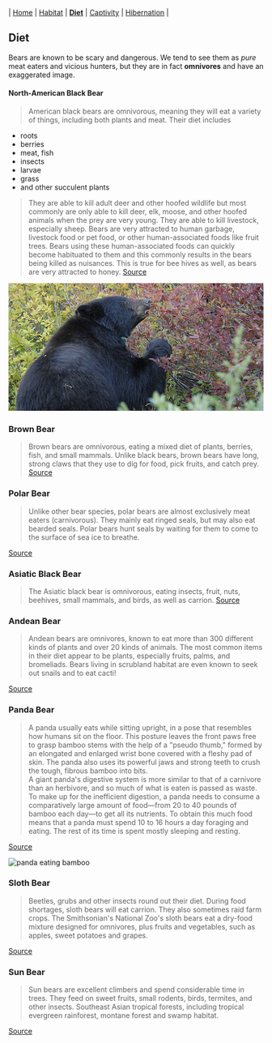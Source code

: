 | [Home](README.md) | [Habitat](page1.md) | [**Diet**](page2.md) | [Captivity](page3.md) | [Hibernation](page4.md) |
## Diet
Bears are known to be scary and dangerous. We tend to see them as _pure_ meat eaters and vicious hunters, but they are in fact **omnivores** and have an exaggerated image.
#### North-American Black Bear
>American black bears are omnivorous, meaning they will eat a variety of things, including both plants and meat. Their diet includes
* roots
* berries
* meat, fish
* insects
* larvae
* grass
* and other succulent plants
>They are able to kill adult deer and other hoofed wildlife but most commonly are only able to kill deer, elk, moose, and other hoofed animals when the prey are very young. They are able to kill livestock, especially sheep. Bears are very attracted to human garbage, livestock food or pet food, or other human-associated foods like fruit trees. Bears using these human-associated foods can quickly become habituated to them and this commonly results in the bears being killed as nuisances. This is true for bee hives as well, as bears are very attracted to honey.
[Source](https://www.nwf.org/Educational-Resources/Wildlife-Guide/Mammals/black-bear)

![black bear eating berries](blackBearEat.jpg)
### Brown Bear
>Brown bears are omnivorous, eating a mixed diet of plants, berries, fish, and small mammals. Unlike black bears, brown bears have long, strong claws that they use to dig for food, pick fruits, and catch prey.
[Source](https://www.nps.gov/subjects/bears/brown-bears.htm)
### Polar Bear
>Unlike other bear species, polar bears are almost exclusively meat eaters (carnivorous). They mainly eat ringed seals, but may also eat bearded seals. Polar bears hunt seals by waiting for them to come to the surface of sea ice to breathe.  

[Source](https://www.nwf.org/Educational-Resources/Wildlife-Guide/Mammals/Polar-Bear)

### Asiatic Black Bear
>The Asiatic black bear is omnivorous, eating insects, fruit, nuts, beehives, small mammals, and birds, as well as carrion.
[Source](https://www.britannica.com/animal/Asiatic-black-bear)

### Andean Bear
>Andean bears are omnivores, known to eat more than 300 different kinds of plants and over 20 kinds of animals. The most common items in their diet appear to be plants, especially fruits, palms, and bromeliads. Bears living in scrubland habitat are even known to seek out snails and to eat cacti!

[Source](https://animals.sandiegozoo.org/animals/andean-spectacled-bear)

### Panda Bear
>A panda usually eats while sitting upright, in a pose that resembles how humans sit on the floor. This posture leaves the front paws free to grasp bamboo stems with the help of a "pseudo thumb," formed by an elongated and enlarged wrist bone covered with a fleshy pad of skin. The panda also uses its powerful jaws and strong teeth to crush the tough, fibrous bamboo into bits.  
A giant panda's digestive system is more similar to that of a carnivore than an herbivore, and so much of what is eaten is passed as waste. To make up for the inefficient digestion, a panda needs to consume a comparatively large amount of food—from 20 to 40 pounds of bamboo each day—to get all its nutrients. To obtain this much food means that a panda must spend 10 to 16 hours a day foraging and eating. The rest of its time is spent mostly sleeping and resting.

[Source](https://nationalzoo.si.edu/animals/giant-panda)

![panda eating bamboo](https://northernvirginiamag.com/wp-content/uploads/2019/11/bei-bei-leaves-for-china-feature-national-zoo.jpg)
### Sloth Bear
>Beetles, grubs and other insects round out their diet. During food shortages, sloth bears will eat carrion. They also sometimes raid farm crops. The Smithsonian's National Zoo's sloth bears eat a dry-food mixture designed for omnivores, plus fruits and vegetables, such as apples, sweet potatoes and grapes.

[Source](https://nationalzoo.si.edu/animals/sloth-bear)
### Sun Bear
>Sun bears are excellent climbers and spend considerable time in trees. They feed on sweet fruits, small rodents, birds, termites, and other insects. Southeast Asian tropical forests, including tropical evergreen rainforest, montane forest and swamp habitat.

[Source](https://wwf.panda.org/discover/our_focus/wildlife_practice/profiles/mammals/sun_bear/)
